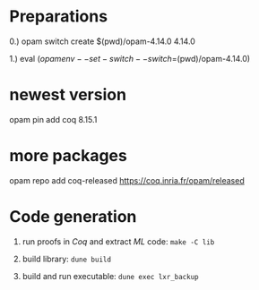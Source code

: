
Preparations
============

0.) opam switch create $(pwd)/opam-4.14.0 4.14.0

1.) eval $(opam env --set-switch --switch=$(pwd)/opam-4.14.0)


# newest version
opam pin add coq 8.15.1

# more packages
opam repo add coq-released https://coq.inria.fr/opam/released


Code generation
===============

1) run proofs in _Coq_ and extract _ML_ code:
    `make -C lib`

2) build library:
    `dune build`

3) build and run executable:
    `dune exec lxr_backup`
